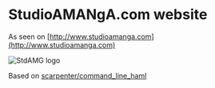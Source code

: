 # StudioAMANgA.com website

As seen on [http://www.studioamanga.com](http://www.studioamanga.com)

![StdAMG logo](http://www.studioamanga.com/onelist/img/amgmini.png)

Based on [scarpenter/command_line_haml](https://github.com/scarpenter/command_line_haml)